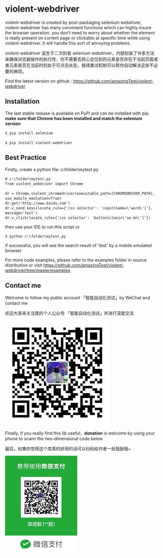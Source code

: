 # violent-webdriver

violent-webdriver is created by post-packaging selenium webdriver,  violent-webdriver has many convinient functions
which can highly insure the browser operation, you don't need to worry about whether the element is really present
on current page or clickable at specific time while using violent-webdriver. it will handle this sort
of annoying problems

violent-webdriver 诞生于二次封装 selenium webdriver，内部封装了许多方法来确保浏览器操作的执行性，你不需要去担心定位到的元素是否存在于当前页面或者元素是否在当前时刻处于可点击状态，报错重试机制可以帮你自动解决这些不必要的麻烦。


Find the latest version on github : https://github.com/amazingTest/violent-webdriver


## Installation
The last stable release is available on PyPI and can be installed with pip.
**make sure that Chrome has been installed and match the selenium version** 

    $ pip install selenium

    $ pip install violent-webdriver

## Best Practice
Firstly, create a python file: c:\folder\mytest.py

    # c:\folder\mytest.py
    from violent_webdriver import Chrome

    dr = Chrome.violent_chromedriver(executable_path=[CHROMEDRIVER_PATH], use_mobile_emulation=True)
    dr.get('http://www.baidu.com')
    dr.v_send_keys(locate_rule={'css selector': 'input[name=\'word\']'}, message='test')
    dr.v_click(locate_rule={'css selector': 'button[class=\'se-bn\']'})

then use your IDE to run this script or

    $ python c:\folder\mytest.py

if successful, you will see the search result of 'test' by a mobile emulated browser

For more code examples, please refer to the examples folder in source distribution or
visit https://github.com/amazingTest/violent-webdriver/tree/master/examples

## Contact me

Welcome to follow my public account 「智能自动化测试」by WeChat and contact me 

欢迎大家来关注我的个人公众号 「智能自动化测试」并进行深度交流

![image](https://github.com/amazingTest/violent-webdriver/blob/master/images/publicAcount.jpg)

Finally, if you really find this lib useful，**donation** is welcome by using your phone to scann the two-dimensional 
code below
 
最后，如果你觉得这个库真的好用的话可以扫码给作者一些鼓励哦~

![image](https://github.com/amazingTest/violent-webdriver/blob/master/images/wechatDonation.jpg)

